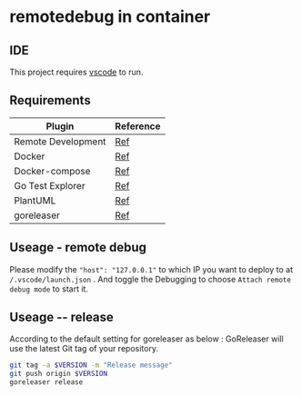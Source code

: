 # remotedebug in container

## IDE
This project requires [vscode](https://code.visualstudio.com/) to run.

## Requirements
| Plugin | Reference |
| ------ | --------- |
| Remote Development | [Ref](https://marketplace.visualstudio.com/items?itemName=ms-vscode-remote.vscode-remote-extensionpack) |
| Docker | [Ref](https://www.docker.com/) |
| Docker-compose | [Ref](https://docs.docker.com/compose/) |
| Go Test Explorer | [Ref](https://marketplace.visualstudio.com/items?itemName=ethan-reesor.vscode-go-test-adapter) |
| PlantUML | [Ref](https://plantuml.com/en/) |
| goreleaser | [Ref](https://goreleaser.com/customization/build/) |

## Useage - remote debug
Please modify the ```"host": "127.0.0.1"``` to which IP you want to deploy to at ```/.vscode/launch.json``` .
And toggle the Debugging to choose ```Attach remote debug mode``` to start it.

## Useage -- release

According to the default setting for goreleaser as below :
GoReleaser will use the latest Git tag of your repository.

```sh
git tag -a $VERSION -m "Release message"
git push origin $VERSION
goreleaser release
```

